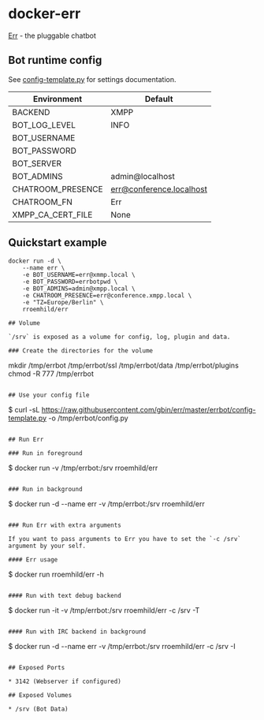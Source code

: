 # docker-err

[Err](http://errbot.net) - the pluggable chatbot

## Bot runtime config

See [config-template.py](https://raw.githubusercontent.com/gbin/err/master/errbot/config-template.py) for settings documentation.

Environment       | Default
----------------- | -----------
BACKEND           | XMPP
BOT_LOG_LEVEL     | INFO
BOT_USERNAME      |
BOT_PASSWORD      |
BOT_SERVER        |
BOT_ADMINS        | admin@localhost
CHATROOM_PRESENCE | err@conference.localhost
CHATROOM_FN       | Err
XMPP_CA_CERT_FILE | None

## Quickstart example

```
docker run -d \
    --name err \
    -e BOT_USERNAME=err@xmmp.local \
    -e BOT_PASSWORD=errbotpwd \
    -e BOT_ADMINS=admin@xmpp.local \
    -e CHATROOM_PRESENCE=err@conference.xmpp.local \
    -e "TZ=Europe/Berlin" \
    rroemhild/err

## Volume

`/srv` is exposed as a volume for config, log, plugin and data.

### Create the directories for the volume

```
mkdir /tmp/errbot /tmp/errbot/ssl /tmp/errbot/data /tmp/errbot/plugins
chmod -R 777 /tmp/errbot
```

## Use your config file

```
$ curl -sL https://raw.githubusercontent.com/gbin/err/master/errbot/config-template.py -o /tmp/errbot/config.py
```

## Run Err

### Run in foreground

```
$ docker run -v /tmp/errbot:/srv rroemhild/err
```

### Run in background

```
$ docker run -d --name err -v /tmp/errbot:/srv rroemhild/err
```

### Run Err with extra arguments

If you want to pass arguments to Err you have to set the `-c /srv` argument by your self.

#### Err usage

```
$ docker run rroemhild/err -h
```

#### Run with text debug backend

```
$ docker run -it -v /tmp/errbot:/srv rroemhild/err -c /srv -T
```

#### Run with IRC backend in background

```
$ docker run -d --name err -v /tmp/errbot:/srv rroemhild/err -c /srv -I
```

## Exposed Ports

* 3142 (Webserver if configured)

## Exposed Volumes

* /srv (Bot Data)

